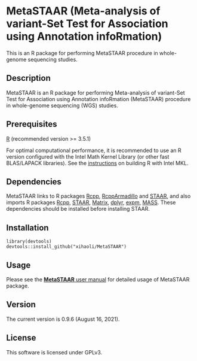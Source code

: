 # MetaSTAAR (Meta-analysis of variant-Set Test for Association using Annotation infoRmation)
This is an R package for performing MetaSTAAR procedure in whole-genome sequencing studies.
## Description
MetaSTAAR is an R package for performing Meta-analysis of variant-Set Test for Association using Annotation infoRmation (MetaSTAAR) procedure in whole-genome sequencing (WGS) studies.
## Prerequisites
<a href="https://www.r-project.org">R</a> (recommended version >= 3.5.1)

For optimal computational performance, it is recommended to use an R version configured with the Intel Math Kernel Library (or other fast BLAS/LAPACK libraries). See the <a href="https://software.intel.com/en-us/articles/using-intel-mkl-with-r">instructions</a> on building R with Intel MKL.
## Dependencies
MetaSTAAR links to R packages <a href="https://cran.r-project.org/web/packages/Rcpp/index.html">Rcpp</a>, <a href="https://cran.r-project.org/web/packages/RcppArmadillo/index.html">RcppArmadillo</a> and <a href="https://https://github.com/xihaoli/STAAR">STAAR</a>, and also imports R packages <a href="https://cran.r-project.org/web/packages/Rcpp/index.html">Rcpp</a>, <a href="https://https://github.com/xihaoli/STAAR">STAAR</a>, <a href="https://cran.r-project.org/web/packages/Matrix/index.html">Matrix</a>, <a href="https://cran.r-project.org/web/packages/dplyr/index.html">dplyr</a>, <a href="https://cran.r-project.org/web/packages/expm/index.html">expm</a>, <a href="https://cran.r-project.org/web/packages/MASS/index.html">MASS</a>. These dependencies should be installed before installing STAAR.
## Installation
```
library(devtools)
devtools::install_github("xihaoli/MetaSTAAR")
```
## Usage
Please see the <a href="docs/MetaSTAAR_manual.pdf">**MetaSTAAR** user manual</a> for detailed usage of MetaSTAAR package.
## Version
The current version is 0.9.6 (August 16, 2021).
## License
This software is licensed under GPLv3.
